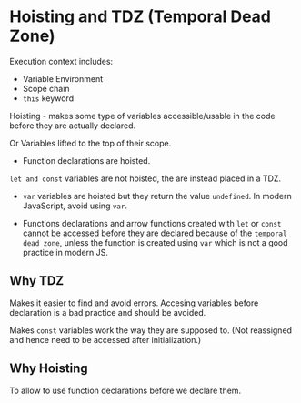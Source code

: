 # Hoisting and TDZ (Temporal Dead Zone)

Execution context includes:

- Variable Environment
- Scope chain
- `this` keyword

Hoisting - makes some type of variables accessible/usable in the code before they are actually declared.

Or Variables lifted to the top of their scope.

- Function declarations are hoisted.

`let and const` variables are not hoisted, the are instead placed in a TDZ.

- `var` variables are hoisted but they return the value `undefined`. In modern JavaScript, avoid using `var`.

- Functions declarations and arrow functions created with `let` or `const` cannot be accessed before they are declared because of the `temporal dead zone`, unless the function is created using `var` which is not a good practice in modern JS.

## Why TDZ

Makes it easier to find and avoid errors. Accesing variables before declaration is a bad practice and should be avoided.

Makes `const` variables work the way they are supposed to. (Not reassigned and hence need to be accessed after initialization.)

## Why Hoisting

To allow to use function declarations before we declare them.
